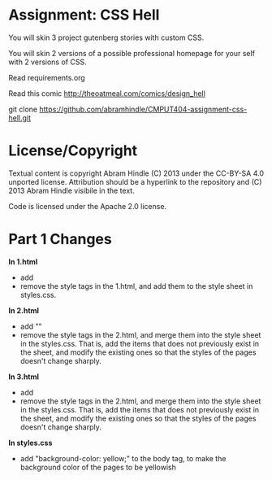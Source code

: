 # Assignment: CSS Hell

You will skin 3 project gutenberg stories with custom CSS.

You will skin 2 versions of a possible professional homepage for your
self with 2 versions of CSS.

Read requirements.org

Read this comic http://theoatmeal.com/comics/design_hell

git clone https://github.com/abramhindle/CMPUT404-assignment-css-hell.git

# License/Copyright

Textual content is copyright Abram Hindle (C) 2013 under the CC-BY-SA
4.0 unported license. Attribution should be a hyperlink to the
repository and (C) 2013 Abram Hindle visibile in the text.

Code is licensed under the Apache 2.0 license.

# Part 1 Changes

<b> In 1.html </b>

- add <link rel="stylesheet" href="styles.css">
- remove the style tags in the 1.html, and add them to the style sheet in styles.css.

<b> In 2.html </b>

- add "<link rel="stylesheet" href="styles.css">"
- remove the style tags in the 2.html, and merge them into the style sheet in the styles.css. That is, add the items that does not previously exist in the sheet, and modify the existing ones so that the styles of the pages doesn't change sharply.

<b> In 3.html </b>

- add <link rel="stylesheet" href="styles.css">
- remove the style tags in the 2.html, and merge them into the style sheet in the styles.css. That is, add the items that does not previously exist in the sheet, and modify the existing ones so that the styles of the pages doesn't change sharply.

<b> In styles.css </b>

- add "background-color: yellow;" to the body tag, to make the background color of the pages to be yellowish
